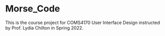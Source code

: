 # Morse_Code
This is the course project for COMS4170 User Interface Design instructed by Prof. Lydia Chilton in Spring 2022.
